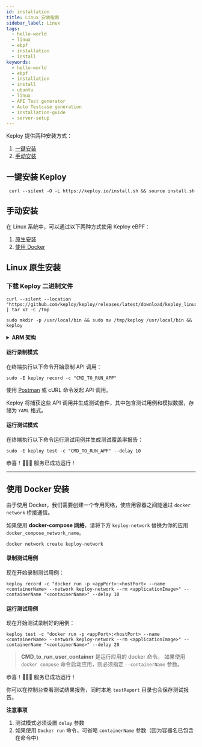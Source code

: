 ```yaml
---
id: installation
title: Linux 安装指南
sidebar_label: Linux
tags:
  - hello-world
  - linux
  - ebpf
  - installation
  - install
keywords:
  - hello-world
  - ebpf
  - installation
  - install
  - ubuntu
  - linux
  - API Test generator
  - Auto Testcase generation
  - installation-guide
  - server-setup
---
```


Keploy 提供两种安装方式：

1. [一键安装](#one-click-install-keploy)
2. [手动安装](#manual-install)

## 一键安装 Keploy

```shell
 curl --silent -O -L https://keploy.io/install.sh && source install.sh
```

## 手动安装

在 Linux 系统中，可以通过以下两种方式使用 Keploy eBPF：

1. [原生安装](#linux-native)
2. [使用 Docker](#using-docker)

## Linux 原生安装

### 下载 Keploy 二进制文件

```shell
curl --silent --location "https://github.com/keploy/keploy/releases/latest/download/keploy_linux_amd64.tar.gz" | tar xz -C /tmp

sudo mkdir -p /usr/local/bin && sudo mv /tmp/keploy /usr/local/bin && keploy
```

<details>
 <summary> <strong> ARM 架构 </strong> </summary>

```shell
curl --silent --location "https://github.com/keploy/keploy/releases/latest/download/keploy_linux_arm64.tar.gz" | tar xz -C /tmp

sudo mkdir -p /usr/local/bin && sudo mv /tmp/keploy /usr/local/bin && keploy
```

</details>

#### 运行录制模式

在终端执行以下命令开始录制 API 调用：

```shell
sudo -E keploy record -c "CMD_TO_RUN_APP"
```

使用 [Postman](https://www.postman.com/) 或 cURL 命令发起 API 调用。

Keploy 将捕获这些 API 调用并生成测试套件，其中包含测试用例和模拟数据，存储为 `YAML` 格式。

#### 运行测试模式

在终端执行以下命令运行测试用例并生成测试覆盖率报告：

```shell
sudo -E keploy test -c "CMD_TO_RUN_APP" --delay 10
```

恭喜！🧑🏻‍💻 服务已成功运行！

---

## 使用 Docker 安装

由于使用 Docker，我们需要创建一个专用网络，使应用容器之间能通过 `docker network` 桥接通信。

如果使用 **docker-compose 网络**，请将下方 `keploy-network` 替换为你的应用 `docker_compose_network_name`。

```shell
docker network create keploy-network
```

#### 录制测试用例

现在开始录制测试用例：

```shell
keploy record -c "docker run -p <appPort>:<hostPort> --name <containerName> --network keploy-network --rm <applicationImage>" --containerName "<containerName>" --delay 10
```

#### 运行测试用例

现在开始测试录制好的用例：

```shell
keploy test -c "docker run -p <appPort>:<hostPort> --name <containerName> --network keploy-network --rm <applicationImage>" --containerName "<containerName>" --delay 20
```

> **CMD_to_run_user_container** 是运行应用的 docker 命令。
> 如果使用 `docker compose` 命令启动应用，则必须指定 `--containerName` 参数。

恭喜！🧑🏻‍💻 服务已成功运行！

你可以在控制台查看测试结果报告，同时本地 `testReport` 目录也会保存测试报告。

**注意事项**

1. 测试模式必须设置 `delay` 参数
2. 如果使用 `Docker run` 命令，可省略 `containerName` 参数（因为容器名已包含在命令中）